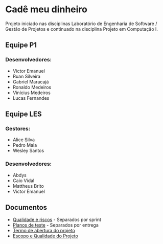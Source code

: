 # Cadê meu dinheiro

Projeto iniciado nas disciplinas Laboratório de Engenharia de Software / Gestão de Projetos e continuado na disciplina Projeto em Computação I.

## Equipe P1

### Desenvolvedores:
* Victor Emanuel
* Ruan Silveira
* Gabriel Maracajá
* Ronaldo Medeiros
* Vinícius Medeiros
* Lucas Fernandes

## Equipe LES

### Gestores:
* Alice Silva
* Pedro Maia
* Wesley Santos

### Desenvolvedores:
* Abdys
* Caio Vidal
* Mattheus Brito
* Victor Emanuel

## Documentos
* [Qualidade e riscos](https://docs.google.com/document/d/11vloEvfuKJ8iz-GQKQU_mPSIIETVPSxuafJ3SSzm9y8/edit) - Separados por sprint
* [Planos de teste](https://docs.google.com/document/d/1XIxrr8kDYtHiyXB_jHhvbRSANCq6OldDF_9qv1ZzOvU/edit#) - Separados por entrega
* [Termo de abertura do projeto](https://docs.google.com/document/d/1IlGZpbuNZwI8P2QBHIQ7q6w2oct3l0n4B7MtlMf2g2Q/edit?ouid=108967008605858788950&usp=docs_home&ths=true)
* [Escopo e Qualidade do Projeto](https://docs.google.com/document/d/1N6-suxrd3_knO_1gb_wNgB3h8jOjAmQZT7lxHKcNM-Y)
